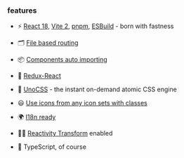 ### features

- ⚡️ [React 18](https://reactjs.org/), [Vite 2](https://github.com/vitejs/vite), [pnpm](https://pnpm.js.org/), [ESBuild](https://github.com/evanw/esbuild) - born with fastness

-  🗂 [File based routing]()

- 📦 [Components auto importing]()

-  🍍 [Redux-React](https://redux.js.org/introduction/getting-started)

- 🎨 [UnoCSS](https://github.com/antfu/unocss) - the instant on-demand atomic CSS engine

- 😃 [Use icons from any icon sets with classes](https://github.com/antfu/unocss/tree/main/packages/preset-icons)

- 🌍 [I18n ready](./locales)

- 🤙🏻 [Reactivity Transform](https://vuejs.org/guide/extras/reactivity-transform.html) enabled

-  🦾 TypeScript, of course